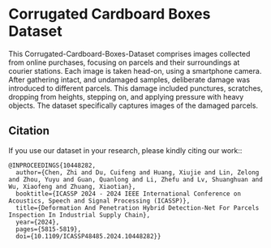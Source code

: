# Corrugated Cardboard Boxes Dataset

This Corrugated-Cardboard-Boxes-Dataset comprises images collected from online purchases, focusing on parcels and their surroundings at courier stations. Each image is taken head-on, using a smartphone camera. After gathering intact, and undamaged samples, deliberate damage was introduced to different parcels. This damage included punctures, scratches, dropping from heights, stepping on, and applying pressure with heavy objects. The dataset specifically captures images of the damaged parcels.

## Citation
If you use our dataset in your research, please kindly citing our work::
```
@INPROCEEDINGS{10448282,
  author={Chen, Zhi and Du, Cuifeng and Huang, Xiujie and Lin, Zelong and Zhou, Yuyu and Guan, Quanlong and Li, Zhefu and Lv, Shuanghuan and Wu, Xiaofeng and Zhuang, Xiaotian},
  booktitle={ICASSP 2024 - 2024 IEEE International Conference on Acoustics, Speech and Signal Processing (ICASSP)}, 
  title={Deformation And Penetration Hybrid Detection-Net For Parcels Inspection In Industrial Supply Chain}, 
  year={2024},
  pages={5815-5819},
  doi={10.1109/ICASSP48485.2024.10448282}}

```
